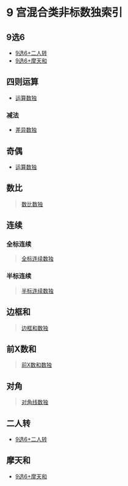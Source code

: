 # 9 宫混合类非标数独索引

## 9选6
- [9选6+二人转][]
- [9选6+摩天和][]

## 四则运算
- [运算数独][]
### 减法
- [差异数独][]

## 奇偶
- [运算数独][]

## 数比
> [数比数独](../比大小类/数比数独.md)

## 连续
### 全标连续
> [全标连续数独](../计算类/内提示类/单标类/连续类/全标连续数独.md)

### 半标连续
> [半标连续数独](../计算类/内提示类/单标类/连续类/半标连续数独.md)

## 边框和
> [边框和数独](../计算类/外提示类/边框和数独.md)

## 前X数和
> [前X数和数独](../计算类/外提示类/前X数和数独.md)

## 对角
> [对角线数独](../额外区域类/绝对区域/额外宫类/对角线数独.md)

## 二人转
- [9选6+二人转][]

## 摩天和
- [9选6+摩天和][]

[9选6+二人转]: 9选6+二人转.md
[9选6+摩天和]: 9选6+摩天和.md
[差异数独]: 差异数独.md
[运算数独]: 运算数独.md